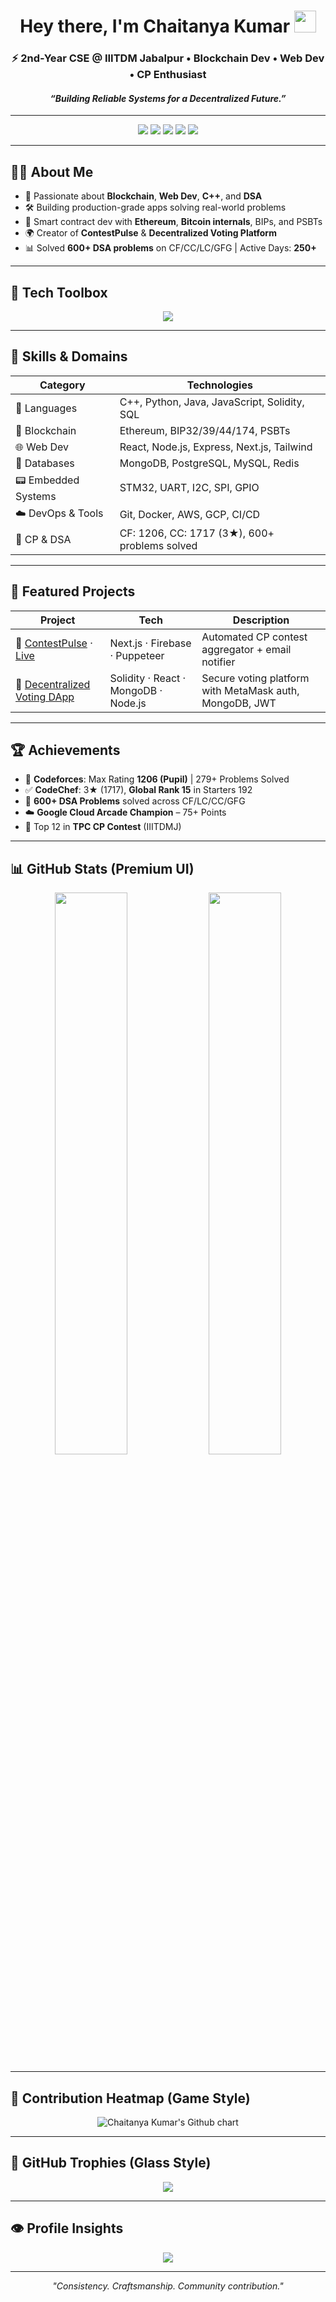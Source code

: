 <h1 align="center">Hey there, I'm Chaitanya Kumar <img src="https://media.giphy.com/media/hvRJCLFzcasrR4ia7z/giphy.gif" width="35px"/></h1>

<h3 align="center">⚡ 2nd-Year CSE @ IIITDM Jabalpur • Blockchain Dev • Web Dev • CP Enthusiast</h3>
<h4 align="center"><i>“Building Reliable Systems for a Decentralized Future.”</i></h4>

---

<p align="center">
  <a href="mailto:chaitanya21kr@gmail.com"><img src="https://img.shields.io/badge/-Gmail-D14836?style=for-the-badge&logo=gmail&logoColor=white"/></a>
  <a href="https://www.linkedin.com/in/chaitanya-kumar-071062296/"><img src="https://img.shields.io/badge/-LinkedIn-0A66C2?style=for-the-badge&logo=linkedin&logoColor=white"/></a>
  <a href="https://codeforces.com/profile/chaitanya21kumar"><img src="https://img.shields.io/badge/-Codeforces-1F8ACB?style=for-the-badge&logo=codeforces"/></a>
  <a href="https://chaitanya21kumar.github.io/Portfolio-Website"><img src="https://img.shields.io/badge/-Portfolio-000000?style=for-the-badge&logo=vercel"/></a>
  <a href="https://www.cloudskillsboost.google/public_profiles/c9ba5dfe-c06d-4315-9f98-486ffadafa34"><img src="https://img.shields.io/badge/-Google%20Cloud-4285F4?style=for-the-badge&logo=googlecloud"/></a>
</p>

---

## 👨‍💻 About Me

- 🚀 Passionate about **Blockchain**, **Web Dev**, **C++**, and **DSA**
- 🛠️ Building production-grade apps solving real-world problems
- 🔐 Smart contract dev with **Ethereum**, **Bitcoin internals**, BIPs, and PSBTs
- 🌍 Creator of **ContestPulse** & **Decentralized Voting Platform**
- 📊 Solved **600+ DSA problems** on CF/CC/LC/GFG | Active Days: **250+**

---

## 🧰 Tech Toolbox

<p align="center">
  <img src="https://skillicons.dev/icons?i=cpp,solidity,python,java,javascript,html,css,nodejs,react,nextjs,mongodb,postgres,redis,express,docker,git,aws,gcp,linux,vscode" />
</p>

---

## 💼 Skills & Domains

| Category               | Technologies |
|------------------------|--------------|
| 🧠 Languages           | C++, Python, Java, JavaScript, Solidity, SQL |
| 🔗 Blockchain          | Ethereum, BIP32/39/44/174, PSBTs |
| 🌐 Web Dev             | React, Node.js, Express, Next.js, Tailwind |
| 🧬 Databases           | MongoDB, PostgreSQL, MySQL, Redis |
| 📟 Embedded Systems    | STM32, UART, I2C, SPI, GPIO |
| ☁️ DevOps & Tools      | Git, Docker, AWS, GCP, CI/CD |
| 🎯 CP & DSA            | CF: 1206, CC: 1717 (3★), 600+ problems solved |

---

## 🌟 Featured Projects

| Project | Tech | Description |
|--------|------|-------------|
| 🚀 [ContestPulse](https://github.com/chaitanya21kumar/contestpulse) · [Live](https://contestpulse-chaitanya21kr.netlify.app/) | Next.js · Firebase · Puppeteer | Automated CP contest aggregator + email notifier |
| 🔐 [Decentralized Voting DApp](https://github.com/chaitanya21kumar/decentralised-voting-system) | Solidity · React · MongoDB · Node.js | Secure voting platform with MetaMask auth, MongoDB, JWT |

---

## 🏆 Achievements

- 🧠 **Codeforces**: Max Rating **1206 (Pupil)** | 279+ Problems Solved  
- ✅ **CodeChef**: 3★ (1717), **Global Rank 15** in Starters 192  
- 📘 **600+ DSA Problems** solved across CF/LC/CC/GFG  
- ☁️ **Google Cloud Arcade Champion** – 75+ Points  
- 🥉 Top 12 in **TPC CP Contest** (IIITDMJ)

---

## 📊 GitHub Stats (Premium UI)

<p align="center">
  <img src="https://github-readme-stats.vercel.app/api?username=chaitanya21kumar&show_icons=true&theme=tokyonight&count_private=true&hide_border=true&border_radius=15" width="48%" />
  <img src="https://github-readme-streak-stats.herokuapp.com?user=chaitanya21kumar&theme=tokyonight&hide_border=true&border_radius=15" width="48%" />
</p>

---

## 🧠 Contribution Heatmap (Game Style)

<p align="center">
  <img src="https://ghchart.rshah.org/00cc99/chaitanya21kumar" alt="Chaitanya Kumar's Github chart" />
</p>

---

## 🏅 GitHub Trophies (Glass Style)

<p align="center">
  <img src="https://github-profile-trophy.vercel.app/?username=chaitanya21kumar&theme=flat&no-frame=true&margin-w=10&column=7" />
</p>

---

## 👁️ Profile Insights

<p align="center">
  <img src="https://komarev.com/ghpvc/?username=chaitanya21kumar&label=PROFILE+VIEWS&color=0e75b6&style=for-the-badge"/>
</p>

---

<p align="center"><i>"Consistency. Craftsmanship. Community contribution."</i></p>
